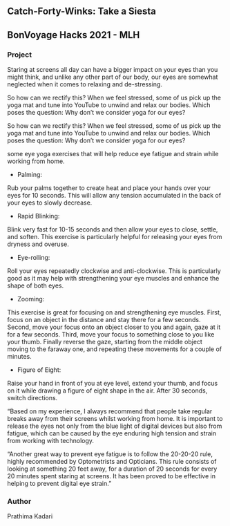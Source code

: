 ## Catch-Forty-Winks: Take a Siesta

## BonVoyage Hacks 2021 - MLH

### Project

Staring at screens all day can have a bigger impact on your eyes than you might think, and unlike any other part of our body, our eyes are somewhat neglected when it comes to relaxing and de-stressing.

So how can we rectify this? When we feel stressed, some of us pick up the yoga mat and tune into YouTube to unwind and relax our bodies. Which poses the question: Why don’t we consider yoga for our eyes?

So how can we rectify this? When we feel stressed, some of us pick up the yoga mat and tune into YouTube to unwind and relax our bodies. Which poses the question: Why don’t we consider yoga for our eyes?

some eye yoga exercises that will help reduce eye fatigue and strain while working from home.

- Palming:

Rub your palms together to create heat and place your hands over your eyes for 10 seconds. This will allow any tension accumulated in the back of your eyes to slowly decrease.

- Rapid Blinking:

Blink very fast for 10-15 seconds and then allow your eyes to close, settle, and soften. This exercise is particularly helpful for releasing your eyes from dryness and overuse.

- Eye-rolling:

Roll your eyes repeatedly clockwise and anti-clockwise. This is particularly good as it may help with strengthening your eye muscles and enhance the shape of both eyes.

- Zooming:

This exercise is great for focusing on and strengthening eye muscles. First, focus on an object in the distance and stay there for a few seconds. Second, move your focus onto an object closer to you and again, gaze at it for a few seconds. Third, move your focus to something close to you like your thumb. Finally reverse the gaze, starting from the middle object moving to the faraway one, and repeating these movements for a couple of minutes.

- Figure of Eight:

Raise your hand in front of you at eye level, extend your thumb, and focus on it while drawing a figure of eight shape in the air. After 30 seconds, switch directions.

“Based on my experience, I always recommend that people take regular breaks away from their screens whilst working from home. It is important to release the eyes not only from the blue light of digital devices but also from fatigue, which can be caused by the eye enduring high tension and strain from working with technology.

“Another great way to prevent eye fatigue is to follow the 20-20-20 rule, highly recommended by Optometrists and Opticians. This rule consists of looking at something 20 feet away, for a duration of 20 seconds for every 20 minutes spent staring at screens. It has been proved to be effective in helping to prevent digital eye strain.”


### Author 

Prathima Kadari

